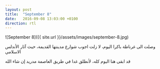 ```yaml
---
layout: post
title:  "September 8"
date:   2016-09-08 13:03:00 +0100
direction: rtl
---
```


![September 8]({{ site.url }}/assets/images/september-8.jpg)


وصلت الى غرناطة باكرا اليوم، لا زلت اجوب شوارع مدينتها القديمة، حيث آثار الأندلس الاسلامي

قد ابقى هنا اليوم كله، لأنطلق غدا في طريق العاصمة مدريد إن شاء الله